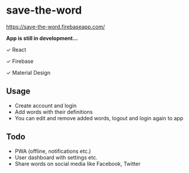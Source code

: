 # save-the-word

https://save-the-word.firebaseapp.com/

**App is still in development...**

&#x2713; React

&#x2713; Firebase

&#x2713; Material Design


## Usage
* Create account and login
* Add words with their definitions
* You can edit and remove added words, logout and login again to app

## Todo
* PWA (offline, notifications etc.)
* User dashboard with settings etc.
* Share words on social media like Facebook, Twitter


